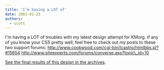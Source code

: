 ```yaml
---
title: 'I’m having a LOT of'
date: 2003-01-23
authors:
  - scott
---
```


I'm having a LOT of troubles with my latest design attempt for KMorg. If any of you know your CSS pretty well, feel free to check out my posts to these two support forums:
http://www.cookwood.com/cgi-bin/lcastro/htmlbbs.pl?#15654
http://www.siteexperts.com/forums/converse.asp?topic\_id=10

[See the final results of this design in the archives](https://archives.spaceninja.com/kmorg/v4/).

